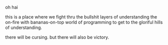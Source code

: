 oh hai

this is a place where we fight thru the bullshit layers of understanding the on-fire with bananas-on-top world of programming to get to the gloriful hills of understanding. 

there will be cursing. but there will also be victory.